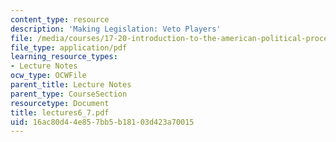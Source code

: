 ```yaml
---
content_type: resource
description: 'Making Legislation: Veto Players'
file: /media/courses/17-20-introduction-to-the-american-political-process-spring-2004/16ac80d44e857bb5b18103d423a70015_lectures6_7.pdf
file_type: application/pdf
learning_resource_types:
- Lecture Notes
ocw_type: OCWFile
parent_title: Lecture Notes
parent_type: CourseSection
resourcetype: Document
title: lectures6_7.pdf
uid: 16ac80d4-4e85-7bb5-b181-03d423a70015
---
```

